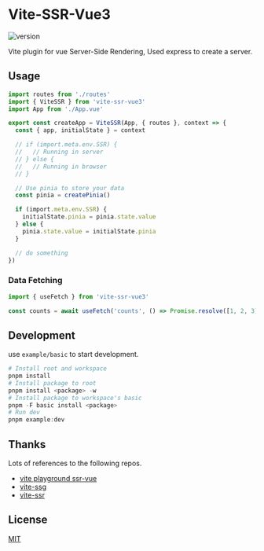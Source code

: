 # Vite-SSR-Vue3

![version](https://img.shields.io/npm/v/vite-ssr-vue3)

Vite plugin for vue Server-Side Rendering, Used express to create a server.

## Usage

```ts
import routes from './routes'
import { ViteSSR } from 'vite-ssr-vue3'
import App from './App.vue'

export const createApp = ViteSSR(App, { routes }, context => {
  const { app, initialState } = context

  // if (import.meta.env.SSR) {
  //   // Running in server
  // } else {
  //   // Running in browser
  // }

  // Use pinia to store your data
  const pinia = createPinia()

  if (import.meta.env.SSR) {
    initialState.pinia = pinia.state.value
  } else {
    pinia.state.value = initialState.pinia
  }

  // do something
})
```

### Data Fetching

```ts
import { useFetch } from 'vite-ssr-vue3'

const counts = await useFetch('counts', () => Promise.resolve([1, 2, 3]))
```

## Development

use `example/basic` to start development.

```powershell
# Install root and workspace
pnpm install
# Install package to root
pnpm install <package> -w
# Install package to workspace's basic
pnpm -F basic install <package>
# Run dev
pnpm example:dev
```

## Thanks

Lots of references to the following repos.

+ [vite playground ssr-vue](https://github.com/vitejs/vite/tree/main/packages/playground/ssr-vue)
+ [vite-ssg](https://github.com/antfu/vite-ssg)
+ [vite-ssr](https://github.com/frandiox/vite-ssr)

## License

[MIT](https://github.com/aliuq/vite-ssr-vue3/blob/master/LICENSE)
